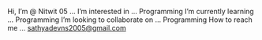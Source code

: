 Hi, I’m @ Nitwit 05 ...
I’m interested in ... Programming
I’m currently learning ... Programming
I’m looking to collaborate on ... Programming
How to reach me ... sathyadevns2005@gmail.com
